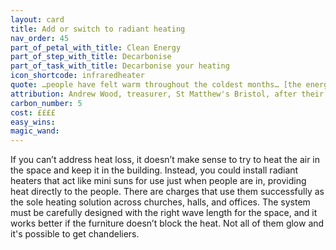 ```yaml
---
layout: card
title: Add or switch to radiant heating
nav_order: 45
part_of_petal_with_title: Clean Energy
part_of_step_with_title: Decarbonise 
part_of_task_with_title: Decarbonise your heating
icon_shortcode: infraredheater
quote: …people have felt warm throughout the coldest months… [the energy cost] is so low that it's just a no-brainer
attribution: Andrew Wood, treasurer, St Matthew's Bristol, after their switch 
carbon_number: 5
cost: ££££
easy_wins: 
magic_wand: 
---
```


<p>If you can’t address heat loss, it doesn’t make sense to try to heat the air in the space and keep it in the building.  Instead, you could install radiant heaters that act like mini suns for use just when people are in, providing heat directly to the people.  There are charges that use them successfully as the sole heating solution across churches, halls, and offices. The system must be carefully designed with the right wave length for the space, and it works better if the furniture doesn’t block the heat. Not all of them glow and it's possible to get chandeliers.</p> 
